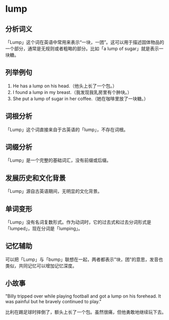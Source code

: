 # lump

## 分析词义

  

「Lump」这个词在英语中常用来表示“一块，一团”。这可以用于描述固体物品的一个部分，通常是无规则或者粗略的部分。比如「a lump of sugar」就是表示一块糖。

  

## 列举例句

  

1.  He has a lump on his head.（他头上长了一个包。）
2.  I found a lump in my breast.（我发现我乳房里有个肿块。）
3.  She put a lump of sugar in her coffee.（她在咖啡里放了一块糖。）

  

## 词根分析

  

「Lump」这个词直接来自于古英语的「lump」，不存在词根。

  

## 词缀分析

  

「Lump」是一个完整的基础词汇，没有前缀或后缀。

  

## 发展历史和文化背景

  

「Lump」源自古英语期间，无明显的文化背景。

  

## 单词变形

  

「Lump」没有名词复数形式。作为动词时，它的过去式和过去分词形式是「lumped」，现在分词是「lumping」。

  

## 记忆辅助

  

可以把「Lump」与「bump」联想在一起，两者都表示"块，团"的意思，发音也类似，共同记忆可以增加记忆深度。

  

## 小故事

  

"Billy tripped over while playing football and got a lump on his forehead. It was painful but he bravely continued to play."

  

比利在踢足球时摔倒了，额头上长了一个包。虽然很痛，但他勇敢地继续玩下去。
